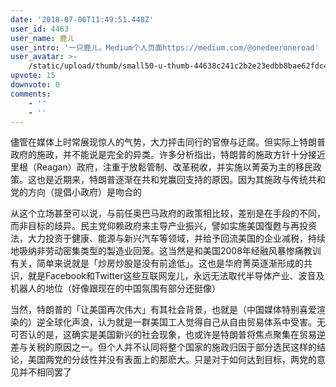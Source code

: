 ```yaml
---
date: '2018-07-06T11:49:51.448Z'
user_id: 4463
user_name: 鹿ㄦ
user_intro: '一只鹿ㄦ。Medium个人页面https://medium.com/@onedeeroneroad'
user_avatar: >-
    /static/upload/thumb/small50-u-thumb-44638c241c2b2e23edbb8bae62fdc49b3bf5cc34deb5.png
upvote: 15
downvote: 0
comments:
    - ''
    - ''
---
```


儘管在媒体上时常展现惊人的气势，大力抨击同行的官僚与迂腐。但实际上特朗普政府的施政，并不能说是完全的异类。许多分析指出，特朗普的施政方针十分接近里根（Reagan）政府，注重于放鬆管制、改革税收，并实施以菁英为主的移民政策。这也是近期来，特朗普逐渐在共和党赢回支持的原因。因为其施政与传统共和党的方向（提倡小政府）是吻合的

从这个立场甚至可以说，与前任奥巴马政府的政策相比较，差别是在手段的不同，而非目标的歧异。民主党仰赖政府来主导产业振兴，譬如实施美国復甦与再投资法，大力投资于健康、能源与新兴汽车等领域，并给予回流美国的企业减税，持续地吸纳非劳动密集类型的製造业回笼。这当然是和美国2008年经融风暴惨痛教训有关，简单来说就是「炒房炒股是没有前途低」。这也是华府菁英逐渐形成的共识，就是Facebook和Twitter这些互联网宠儿，永远无法取代半导体产业、波音及机器人的地位（好像跟现在的中国氛围有部分还挺像）

当然，特朗普的「让美国再次伟大」有其社会背景，也就是（中国媒体特别喜爱渲染的）逆全球化声浪，认为就是一群美国工人觉得自己从自由贸易体系中受害。无可否认的是，这确实是美国新兴的社会现象，也或许是特朗普将焦点聚集在贸易逆差与关税的原因之一。但个人并不认同将整个国家的施政归因于部分选民这样的结论，美国两党的分歧性并没有表面上的那麽大。只是对于如何达到目标，两党的意见并不相同罢了

